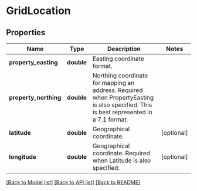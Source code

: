# GridLocation

## Properties
Name | Type | Description | Notes
------------ | ------------- | ------------- | -------------
**property_easting** | **double** | Easting coordinate format. | 
**property_northing** | **double** | Northing coordinate for mapping an address. Required when PropertyEasting is also specified. This is best represented in a 7.1 format. | 
**latitude** | **double** | Geographical coordinate. | [optional] 
**longitude** | **double** | Geographical coordinate. Required when Latitude is also specified. | [optional] 

[[Back to Model list]](../README.md#documentation-for-models) [[Back to API list]](../README.md#documentation-for-api-endpoints) [[Back to README]](../README.md)


